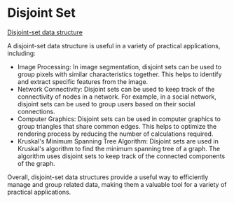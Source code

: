 # Disjoint Set

[Disjoint-set data structure](https://en.wikipedia.org/wiki/Disjoint-set_data_structure)



A disjoint-set data structure is useful in a variety of practical applications, including:

- Image Processing: In image segmentation, disjoint sets can be used to group pixels with similar characteristics together. This helps to identify and extract specific features from the image.
- Network Connectivity: Disjoint sets can be used to keep track of the connectivity of nodes in a network. For example, in a social network, disjoint sets can be used to group users based on their social connections.
- Computer Graphics: Disjoint sets can be used in computer graphics to group triangles that share common edges. This helps to optimize the rendering process by reducing the number of calculations required.
- Kruskal's Minimum Spanning Tree Algorithm: Disjoint sets are used in Kruskal's algorithm to find the minimum spanning tree of a graph. The algorithm uses disjoint sets to keep track of the connected components of the graph.

Overall, disjoint-set data structures provide a useful way to efficiently manage and group related data, making them a valuable tool for a variety of practical applications.